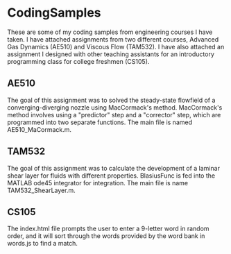 # CodingSamples
These are some of my coding samples from engineering courses I have taken.  I have attached assignments from two different courses, Advanced Gas Dynamics (AE510) and Viscous Flow (TAM532). I have also attached an assignment I designed with other teaching assistants for an introductory programming class for college freshmen (CS105).
## AE510
The goal of this assignment was to solved the steady-state flowfield of a converging-diverging nozzle using MacCormack's method.  MacCormack's method involves using a "predictor" step and a "corrector" step, which are programmed into two separate functions.  The main file is named AE510_MaCormack.m.
## TAM532
The goal of this assignment was to calculate the development of a laminar shear layer for fluids with different properties.  BlasiusFunc is fed into the MATLAB ode45 integrator for integration.  The main file is name TAM532_ShearLayer.m.
## CS105
The index.html file prompts the user to enter a 9-letter word in random order, and it will sort through the words provided by the word bank in words.js to find a match.

